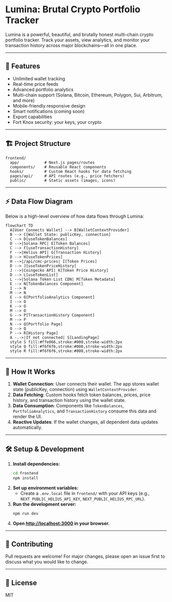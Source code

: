 # Lumina: Brutal Crypto Portfolio Tracker

Lumina is a powerful, beautiful, and brutally honest multi-chain crypto portfolio tracker. Track your assets, view analytics, and monitor your transaction history across major blockchains—all in one place.

---

## 🚀 Features
- Unlimited wallet tracking
- Real-time price feeds
- Advanced portfolio analytics
- Multi-chain support (Solana, Bitcoin, Ethereum, Polygon, Sui, Arbitrum, and more)
- Mobile-friendly responsive design
- Smart notifications (coming soon)
- Export capabilities
- Fort Knox security: your keys, your crypto

---

## 🏗️ Project Structure

```
frontend/
  app/           # Next.js pages/routes
  components/    # Reusable React components
  hooks/         # Custom React hooks for data fetching
  pages/api/     # API routes (e.g., price fetchers)
  public/        # Static assets (images, icons)
```

---

## ⚡ Data Flow Diagram

Below is a high-level overview of how data flows through Lumina:

```mermaid
flowchart TD
  A[User Connects Wallet] --> B[WalletContextProvider]
  B --> C[Wallet State: publicKey, connection]
  C --> D[useTokenBalances]
  D -->|Solana RPC| E[Token Balances]
  C --> F[useTransactionHistory]
  F -->|Helius API| G[Transaction History]
  D --> H[useTokenPrices]
  H -->|/api/cmc-prices| I[Token Prices]
  D --> J[useTokenPriceHistory]
  J -->|Coingecko API| K[Token Price History]
  D --> L[useTokenList]
  L -->|Solana Token List CDN| M[Token Metadata]
  E --> N[TokenBalances Component]
  I --> N
  M --> N
  E --> O[PortfolioAnalytics Component]
  I --> O
  K --> O
  M --> O
  G --> P[TransactionHistory Component]
  M --> P
  N --> Q[Portfolio Page]
  O --> Q
  P --> R[History Page]
  A -.->|If not connected| S[LandingPage]
  style S fill:#ffe066,stroke:#000,stroke-width:2px
  style Q fill:#f6f6f6,stroke:#000,stroke-width:2px
  style R fill:#f6f6f6,stroke:#000,stroke-width:2px
```

---

## 🧩 How It Works

1. **Wallet Connection**: User connects their wallet. The app stores wallet state (publicKey, connection) using `WalletContextProvider`.
2. **Data Fetching**: Custom hooks fetch token balances, prices, price history, and transaction history using the wallet state.
3. **Data Consumption**: Components like `TokenBalances`, `PortfolioAnalytics`, and `TransactionHistory` consume this data and render the UI.
4. **Reactive Updates**: If the wallet changes, all dependent data updates automatically.

---

## 🛠️ Setup & Development

1. **Install dependencies:**
   ```bash
   cd frontend
   npm install
   ```
2. **Set up environment variables:**
   - Create a `.env.local` file in `frontend/` with your API keys (e.g., `NEXT_PUBLIC_HELIUS_API_KEY`, `NEXT_PUBLIC_HELIUS_RPC_URL`).
3. **Run the development server:**
   ```bash
   npm run dev
   ```
4. **Open [http://localhost:3000](http://localhost:3000) in your browser.**

---

## 🤝 Contributing
Pull requests are welcome! For major changes, please open an issue first to discuss what you would like to change.

---

## 📄 License
MIT 